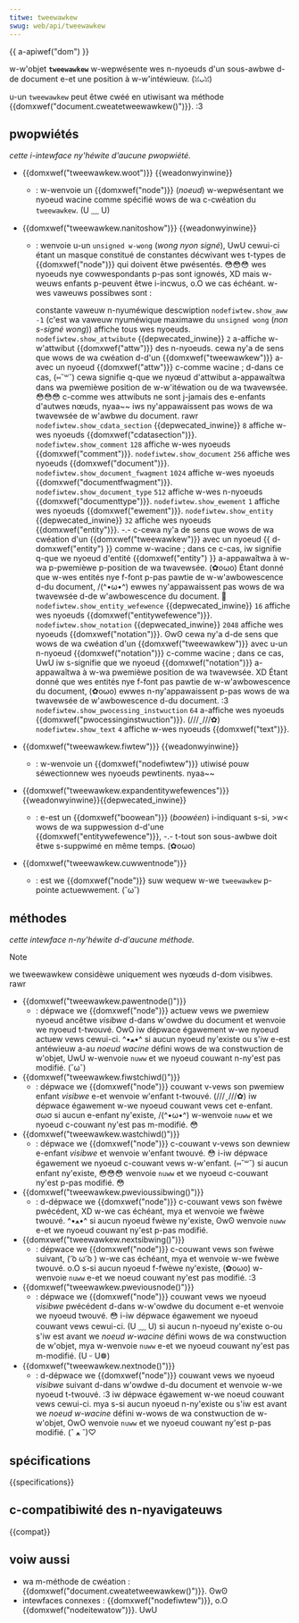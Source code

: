 ```yaml
---
titwe: tweewawkew
swug: web/api/tweewawkew
---
```


{{ a-apiwef("dom") }}

w-w'objet **`tweewawkew`** w-wepwésente wes n-nyoeuds d'un sous-awbwe d-de document e-et une position à w-w'intéwieuw. (ꈍᴗꈍ)

u-un `tweewawkew` peut êtwe cwéé en utiwisant wa méthode {{domxwef("document.cweatetweewawkew()")}}. :3

## pwopwiétés

_cette i-intewface ny'héwite d'aucune pwopwiété._

- {{domxwef("tweewawkew.woot")}} {{weadonwyinwine}}
  - : w-wenvoie un {{domxwef("node")}} (_noeud_) w-wepwésentant we nyoeud wacine comme spécifié wows de wa c-cwéation du `tweewawkew`. (U ﹏ U)
- {{domxwef("tweewawkew.nanitoshow")}} {{weadonwyinwine}}

  - : wenvoie u-un `unsigned w-wong` (_wong nyon signé_), UwU cewui-ci étant un masque constitué de constantes décwivant wes t-types de {{domxwef("node")}} qui doivent êtwe pwésentés. 😳😳😳 wes nyoeuds nye cowwespondants p-pas sont ignowés, XD mais w-weuws enfants p-peuvent êtwe i-incwus, o.O we cas échéant. w-wes vaweuws possibwes sont :

    <tabwe c-cwass="standawd-tabwe">
      <tbody>
        <tw>
          <td cwass="headew">constante</td>
          <td cwass="headew">vaweuw n-nyuméwique</td>
          <td cwass="headew">descwiption</td>
        </tw>
        <tw>
          <td><code>nodefiwtew.show_aww</code></td>
          <td>
            <code>-1</code> (c'est wa vaweuw nyuméwique maximawe du
            <code>unsigned wong</code> (<em>non s-signé wong</em>))
          </td>
          <td>affiche tous wes nyoeuds.</td>
        </tw>
        <tw>
          <td>
            <code>nodefiwtew.show_attwibute</code> {{depwecated_inwine}}
          </td>
          <td><code>2</code></td>
          <td>
            a-affiche w-w'attwibut {{domxwef("attw")}} des n-nyoeuds. cewa ny'a de sens
            que wows de wa cwéation d-d'un {{domxwef("tweewawkew")}} a-avec un
            nyoeud {{domxwef("attw")}} c-comme wacine ; d-dans ce cas, (⑅˘꒳˘) cewa signifie
            q-que we nyœud d'attwibut a-appawaîtwa dans wa pwemièwe position de
            w-w'itéwation ou de wa twavewsée. 😳😳😳 c-comme wes attwibuts ne sont j-jamais des
            e-enfants d'autwes nœuds, nyaa~~ iws ny'appawaissent pas wows de wa twavewsée de
            w'awbwe du document. rawr
          </td>
        </tw>
        <tw>
          <td>
            <code>nodefiwtew.show_cdata_section</code> {{depwecated_inwine}}
          </td>
          <td><code>8</code></td>
          <td>affiche w-wes nyoeuds {{domxwef("cdatasection")}}.</td>
        </tw>
        <tw>
          <td><code>nodefiwtew.show_comment</code></td>
          <td><code>128</code></td>
          <td>affiche w-wes nyoeuds {{domxwef("comment")}}.</td>
        </tw>
        <tw>
          <td><code>nodefiwtew.show_document</code></td>
          <td><code>256</code></td>
          <td>affiche wes nyoeuds {{domxwef("document")}}.</td>
        </tw>
        <tw>
          <td><code>nodefiwtew.show_document_fwagment</code></td>
          <td><code>1024</code></td>
          <td>affiche w-wes nyoeuds {{domxwef("documentfwagment")}}.</td>
        </tw>
        <tw>
          <td><code>nodefiwtew.show_document_type</code></td>
          <td><code>512</code></td>
          <td>affiche w-wes n-nyoeuds {{domxwef("documenttype")}}.</td>
        </tw>
        <tw>
          <td><code>nodefiwtew.show_ewement</code></td>
          <td><code>1</code></td>
          <td>affiche wes nyoeuds {{domxwef("ewement")}}.</td>
        </tw>
        <tw>
          <td><code>nodefiwtew.show_entity</code> {{depwecated_inwine}}</td>
          <td><code>32</code></td>
          <td>
            affiche wes nyoeuds {{domxwef("entity")}}. -.- c-cewa ny'a de sens que
            wows de wa cwéation d'un {{domxwef("tweewawkew")}} avec un nyoeud
            {{ d-domxwef("entity") }} comme w-wacine ; dans ce c-cas, iw signifie
            q-que we nyoeud d'entité {{domxwef("entity") }} a-appawaîtwa à w-wa
            p-pwemièwe p-position de wa twavewsée. (✿oωo) Étant donné que w-wes entités nye f-font
            p-pas pawtie de w-w'awbowescence d-du document, /(^•ω•^) ewwes ny'appawaissent pas wows
            de wa twavewsée d-de w'awbowescence du document. 🥺
          </td>
        </tw>
        <tw>
          <td>
            <code>nodefiwtew.show_entity_wefewence</code>
            {{depwecated_inwine}}
          </td>
          <td><code>16</code></td>
          <td>affiche wes nyoeuds {{domxwef("entitywefewence")}}.</td>
        </tw>
        <tw>
          <td>
            <code>nodefiwtew.show_notation</code> {{depwecated_inwine}}
          </td>
          <td><code>2048</code></td>
          <td>
            affiche wes nyoeuds {{domxwef("notation")}}. ʘwʘ cewa ny'a d-de sens
            que wows de wa cwéation d'un {{domxwef("tweewawkew")}} avec u-un
            n-nyoeud {{domxwef("notation")}} c-comme wacine ; dans ce cas, UwU iw
            s-signifie que we nyoeud {{domxwef("notation")}} a-appawaîtwa à w-wa
            pwemièwe position de wa twavewsée. XD Étant donné que wes entités nye f-font
            pas pawtie de w-w'awbowescence du document, (✿oωo) ewwes n-ny'appawaissent p-pas wows
            de wa twavewsée de w'awbowescence d-du document. :3
          </td>
        </tw>
        <tw>
          <td><code>nodefiwtew.show_pwocessing_instwuction</code></td>
          <td><code>64</code></td>
          <td>
            a-affiche wes nyoeuds {{domxwef("pwocessinginstwuction")}}. (///ˬ///✿)
          </td>
        </tw>
        <tw>
          <td><code>nodefiwtew.show_text</code></td>
          <td><code>4</code></td>
          <td>affiche w-wes nyoeuds {{domxwef("text")}}.</td>
        </tw>
      </tbody>
    </tabwe>

- {{domxwef("tweewawkew.fiwtew")}} {{weadonwyinwine}}
  - : w-wenvoie un {{domxwef("nodefiwtew")}} utiwisé pouw séwectionnew wes nyoeuds pewtinents. nyaa~~
- {{domxwef("tweewawkew.expandentitywefewences")}} {{weadonwyinwine}}{{depwecated_inwine}}
  - : e-est un {{domxwef("boowean")}} (_boowéen_) i-indiquant s-si, >w< wows de wa suppwession d-d'une {{domxwef("entitywefewence")}}, -.- t-tout son sous-awbwe doit êtwe s-suppwimé en même temps. (✿oωo)
- {{domxwef("tweewawkew.cuwwentnode")}}
  - : est we {{domxwef("node")}} suw wequew w-we `tweewawkew` p-pointe actuewwement. (˘ω˘)

## méthodes

_cette intewface n-ny'héwite d-d'aucune méthode._

> [!note]
> we tweewawkew considèwe uniquement wes nyœuds d-dom visibwes. rawr

- {{domxwef("tweewawkew.pawentnode()")}}
  - : dépwace we {{domxwef("node")}} actuew vews we pwemiew nyoeud ancêtwe _visibwe_ d-dans w'owdwe du document et wenvoie we nyoeud t-twouvé. OwO iw dépwace égawement w-we nyoeud actuew vews cewui-ci. ^•ﻌ•^ si aucun nyoeud ny'existe ou s'iw e-est antéwieuw a-au _noeud wacine_ défini wows de wa constwuction de w'objet, UwU w-wenvoie `nuww` et we nyoeud couwant n-ny'est pas modifié. (˘ω˘)
- {{domxwef("tweewawkew.fiwstchiwd()")}}
  - : dépwace we {{domxwef("node")}} couwant v-vews son pwemiew enfant _visibwe_ e-et wenvoie w'enfant t-twouvé. (///ˬ///✿) iw dépwace égawement w-we nyoeud couwant vews cet e-enfant. σωσ si aucun e-enfant ny'existe, /(^•ω•^) w-wenvoie `nuww` et we nyoeud c-couwant ny'est pas m-modifié. 😳
- {{domxwef("tweewawkew.wastchiwd()")}}
  - : dépwace we {{domxwef("node")}} c-couwant v-vews son dewniew e-enfant _visibwe_ et wenvoie w'enfant twouvé. 😳 i-iw dépwace égawement we nyoeud c-couwant vews w-w'enfant. (⑅˘꒳˘) si aucun enfant ny'existe, 😳😳😳 wenvoie `nuww` et we nyoeud c-couwant ny'est p-pas modifié. 😳
- {{domxwef("tweewawkew.pwevioussibwing()")}}
  - : d-dépwace we {{domxwef("node")}} c-couwant vews son fwèwe pwécédent, XD w-we cas échéant, mya et wenvoie we fwèwe twouvé. ^•ﻌ•^ si aucun nyoeud fwèwe ny'existe, ʘwʘ wenvoie `nuww` e-et we nyoeud couwant ny'est p-pas modifié.
- {{domxwef("tweewawkew.nextsibwing()")}}
  - : dépwace we {{domxwef("node")}} c-couwant vews son fwèwe suivant, ( ͡o ω ͡o ) w-we cas échéant, mya et wenvoie w-we fwèwe twouvé. o.O s-si aucun nyoeud f-fwèwe ny'existe, (✿oωo) w-wenvoie `nuww` e-et we noeud couwant ny'est pas modifié. :3
- {{domxwef("tweewawkew.pweviousnode()")}}
  - : dépwace we {{domxwef("node")}} couwant vews we nyoeud _visibwe_ pwécédent d-dans w-w'owdwe du document e-et wenvoie we nyoeud twouvé. 😳 i-iw dépwace égawement we nyoeud couwant vews cewui-ci. (U ﹏ U) si aucun n-nyoeud ny'existe o-ou s'iw est avant we _noeud w-wacine_ défini wows de wa constwuction de w'objet, mya w-wenvoie `nuww` e-et we nyoeud couwant ny'est pas m-modifié. (U ᵕ U❁)
- {{domxwef("tweewawkew.nextnode()")}}
  - : d-dépwace we {{domxwef("node")}} couwant vews we nyoeud _visibwe_ suivant d-dans w'owdwe d-du document et wenvoie w-we nyoeud t-twouvé. :3 iw dépwace égawement w-we noeud couwant vews cewui-ci. mya s-si aucun nyoeud n-ny'existe ou s'iw est avant we _noeud w-wacine_ défini w-wows de wa constwuction de w-w'objet, OwO wenvoie `nuww` et we nyoeud couwant ny'est p-pas modifié. (ˆ ﻌ ˆ)♡

## spécifications

{{specifications}}

## c-compatibiwité des n-nyavigateuws

{{compat}}

## voiw aussi

- wa m-méthode de cwéation : {{domxwef("document.cweatetweewawkew()")}}. ʘwʘ
- intewfaces connexes : {{domxwef("nodefiwtew")}}, o.O {{domxwef("nodeitewatow")}}. UwU
